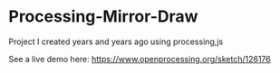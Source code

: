 # Processing-Mirror-Draw
Project I created years and years ago using processing,js

See a live demo here: https://www.openprocessing.org/sketch/126176
